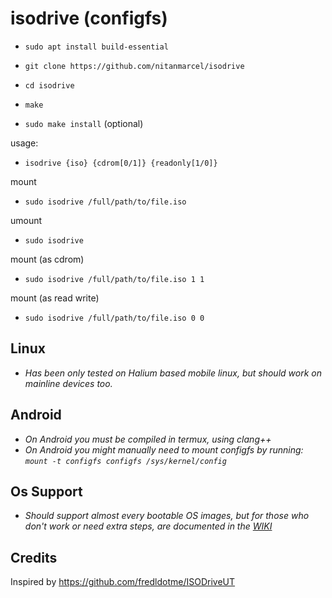 # isodrive (configfs)

* `sudo apt install build-essential`

* `git clone https://github.com/nitanmarcel/isodrive`

* `cd isodrive`

* `make`

* `sudo make install` (optional)

usage:

* `isodrive {iso} {cdrom[0/1]} {readonly[1/0]}`

mount

* `sudo isodrive /full/path/to/file.iso`

umount

* `sudo isodrive`

mount (as cdrom)

* `sudo isodrive /full/path/to/file.iso 1 1`

mount (as read write)

* `sudo isodrive /full/path/to/file.iso 0 0`

## Linux
* _Has been only tested on Halium based mobile linux, but should work on mainline devices too._

## Android

* _On Android you must be compiled in termux, using clang++_
* _On Android you might manually need to mount configfs by running: `mount -t configfs configfs /sys/kernel/config`_

## Os Support
* _Should support almost every bootable OS images, but for those who don't work or need extra steps, are documented in the [WIKI](https://github.com/nitanmarcel/isodrive/wiki)_

## Credits

Inspired by https://github.com/fredldotme/ISODriveUT
